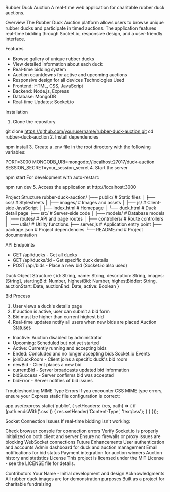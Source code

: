 Rubber Duck Auction
A real-time web application for charitable rubber duck auctions.

Overview
The Rubber Duck Auction platform allows users to browse unique rubber ducks and participate in timed auctions. The application features real-time bidding through Socket.io, responsive design, and a user-friendly interface.

Features
- Browse gallery of unique rubber ducks
- View detailed information about each duck
- Real-time bidding system
- Auction countdowns for active and upcoming auctions
- Responsive design for all devices
Technologies Used
- Frontend: HTML, CSS, JavaScript
- Backend: Node.js, Express
- Database: MongoDB
- Real-time Updates: Socket.io

Installation
1. Clone the repository

git clone https://github.com/yourusername/rubber-duck-auction.git
cd rubber-duck-auction
2. Install dependencies

npm install
3. Create a .env file in the root directory with the following variables:

PORT=3000
MONGODB_URI=mongodb://localhost:27017/duck-auction
SESSION_SECRET=your_session_secret
4. Start the server

npm start
For development with auto-restart:

npm run dev
5. Access the application at http://localhost:3000

Project Structure
rubber-duck-auction/
├── public/               # Static files
│   ├── css/              # Stylesheets
│   ├── images/           # Images and assets
│   ├── js/               # Client-side JavaScript
│   ├── index.html        # Homepage
│   └── duck.html         # Duck detail page
├── src/                  # Server-side code
│   ├── models/           # Database models
│   ├── routes/           # API and page routes
│   ├── controllers/      # Route controllers
│   └── utils/            # Utility functions
├── server.js             # Application entry point
├── package.json          # Project dependencies
└── README.md             # Project documentation

API Endpoints
- GET /api/ducks - Get all ducks
- GET /api/ducks/:id - Get specific duck details
- POST /api/bids - Place a new bid (Socket.io also used)

Duck Object Structure
{
  id: String,
  name: String,
  description: String,
  images: [String],
  startingBid: Number,
  highestBid: Number,
  highestBidder: String,
  auctionStart: Date,
  auctionEnd: Date,
  active: Boolean
}

Bid Process
1. User views a duck's details page
2. If auction is active, user can submit a bid form
3. Bid must be higher than current highest bid
4. Real-time updates notify all users when new bids are placed
Auction Statuses
- Inactive: Auction disabled by administrator
- Upcoming: Scheduled but not yet started
- Active: Currently running and accepting bids
- Ended: Concluded and no longer accepting bids
Socket.io Events
- joinDuckRoom - Client joins a specific duck's bid room
- newBid - Client places a new bid
- currentBid - Server broadcasts updated bid information
- bidSuccess - Server confirms bid was accepted
- bidError - Server notifies of bid issues

Troubleshooting
MIME Type Errors
If you encounter CSS MIME type errors, ensure your Express static file configuration is correct:

app.use(express.static('public', {
  setHeaders: (res, path) => {
    if (path.endsWith('.css')) {
      res.setHeader('Content-Type', 'text/css');
    }
  }
}));

Socket Connection Issues
If real-time bidding isn't working:

Check browser console for connection errors
Verify Socket.io is properly initialized on both client and server
Ensure no firewalls or proxy issues are blocking WebSocket connections
Future Enhancements
User authentication and accounts
Admin dashboard for duck and auction management
Email notifications for bid status
Payment integration for auction winners
Auction history and statistics
License
This project is licensed under the MIT License - see the LICENSE file for details.

Contributors
Your Name - Initial development and design
Acknowledgments
All rubber duck images are for demonstration purposes
Built as a project for charitable fundraising